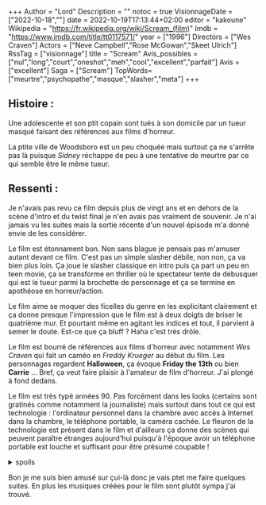 +++
Author = "Lord"
Description = ""
notoc = true
VisionnageDate = ["2022-10-18",""]
date = 2022-10-19T17:13:44+02:00
editor = "kakoune"
Wikipedia = "https://fr.wikipedia.org/wiki/Scream_(film)"
Imdb = "https://www.imdb.com/title/tt0117571/"
year = ["1996"]
Directors = ["Wes Craven"]
Actors = ["Neve Campbell","Rose McGowan","Skeet Ulrich"]
RssTag = ["visionnage"]
title = "Scream"
Avis_possibles = ["nul","long","court","oneshot","meh","cool","excellent","parfait"]
Avis = ["excellent"] 
Saga = ["Scream"]
TopWords=["meurtre","psychopathe","masque","slasher","meta"]
+++
## Histoire :
Une adolescente et son ptit copain sont tués à son domicile par un tueur masqué faisant des références aux films d'horreur.

La ptite ville de Woodsboro est un peu choquée mais surtout ça ne s'arrête pas là puisque *Sidney* réchappe de peu à une tentative de meurtre par ce qui semble être le même tueur.

## Ressenti :
Je n'avais pas revu ce film depuis plus de vingt ans et en dehors de la scène d'intro et du twist final je n'en avais pas vraiment de souvenir.
Je n'ai jamais vu les suites mais la sortie récente d'un nouvel épisode m'a donné envie de les considérer.

Le film est étonnament bon.
Non sans blague je pensais pas m'amuser autant devant ce film.
C'est pas un simple slasher débile, non non, ça va bien plus loin.
Ça joue le slasher classique en intro puis ça part un peu en teen movie, ça se transforme en thriller où le spectateur tente de débusquer qui est le tueur parmi la brochette de personnage et ça se termine en apothéose en horreur/action.

Le film aime se moquer des ficelles du genre en les explicitant clairement et ça donne presque l'impression que le film est à deux doigts de briser le quatrième mur.
Et pourtant même en agitant les indices et tout, il parvient à semer le doute.
Est-ce que ça bluff ?
Haha c'est très drôle.

Le film est bourré de références aux films d'horreur avec notamment *Wes Craven* qui fait un caméo en *Freddy Krueger* au début du film.
Les personnages regardent **Halloween**, ça évoque **Friday the 13th** ou bien **Carrie** …
Bref, ça veut faire plaisir à l'amateur de film d'horreur.
J'ai plongé à fond dedans.

Le film est très typé années 90.
Pas forcément dans les looks (certains sont gratinés comme notamment la journaliste) mais surtout dans tout ce qui est technologie : l'ordinateur personnel dans la chambre avec accès à Internet dans la chambre, le téléphone portable, la caméra cachée.
Le fleuron de la technologie est présent dans le film et d'ailleurs ça donne des scènes qui peuvent paraître étranges aujourd'hui puisqu'à l'époque avoir un téléphone portable est louche et suffisant pour être présumé coupable !

<details><summary>spoils</summary>

Je me rappelais bien qu'il n'y avait pas un mais plusieurs tueurs.
Et du coup j'étais persuadé que *Dewey* le flic était l'un d'eux et qu'ils étaient trois.
J'admet que … bha c'est un peu à cause de **Scary Movie** que je pensais ça mais c'est vrai que pas mal d'élément concorde pendant une bonne partie du film.

</details>

Bon je me suis bien amusé sur çui-là donc je vais ptet me faire quelques suites.
En plus les musiques créées pour le film sont plutôt sympa j'ai trouvé.
